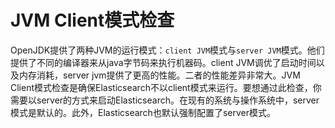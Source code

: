 # JVM Client模式检查

OpenJDK提供了两种JVM的运行模式：`client JVM`模式与`server JVM`模式。他们提供了不同的编译器来从java字节码来执行机器码。client JVM调优了启动时间以及内存消耗，server jvm提供了更高的性能。二者的性能差异非常大。JVM Client模式检查是确保Elasticsearch不以client模式来运行。要想通过此检查，你需要以server的方式来启动Elasticsearch。在现有的系统与操作系统中，server模式是默认的。此外，Elasticsearch也默认强制配置了server模式。

